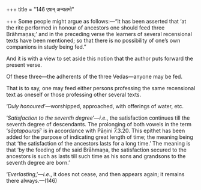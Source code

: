+++
title = "146 एषाम् अन्यतमो"

+++
Some people might argue as follows:—“It has been asserted that ‘at the
rite performed in honour of ancestors one should feed three Brāhmaṇas;’
and in the preceding verse the learners of several recensional texts
have been mentioned; so that there is no possibility of one’s own
companions in study being fed.”

And it is with a view to set aside this notion that the author puts
forward the present verse.

Of these three—the adherents of the three Vedas—anyone may be fed.

That is to say, one may feed either persons professing the same
recensional text as oneself or those professing other several texts.

‘*Duly honoured*’—worshipped, approached, with offerings of water, etc.

‘*Satisfaction to the seventh degree*’—*i.e*., the satisfaction
continues till the seventh degree of descendants. The prolonging of both
vowels in the term ‘*sāptapauruṣī*’ is in accordance with Pāṇini 7.3.20.
This epithet has been added for the purpose of indicating great length
of time; the meaning being that ‘the satisfaction of the ancestors lasts
for a long time.’ The meaning is that ‘by the feeding of the said
Brāhmaṇa, the satisfaction secured to the ancestors is such as lasts
till such time as his sons and grandsons to the seventh degree are
born.’

‘*Everlasting*,’—*i.e*., it does not cease, and then appears again; it
remains there always.—(146)


